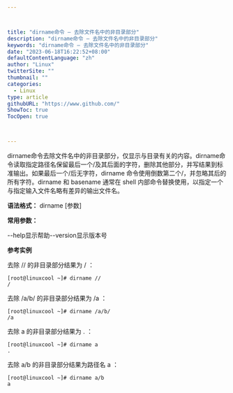 ```yaml
---



title: "dirname命令 – 去除文件名中的非目录部分"
description: "dirname命令 – 去除文件名中的非目录部分"
keywords: "dirname命令 – 去除文件名中的非目录部分"
date: "2023-06-18T16:22:52+08:00"
defaultContentLanguage: "zh"
author: "Linux"
twitterSite: ""
thumbnail: ""
categories:
  - Linux
type: article
githubURL: "https://www.github.com/"
ShowToc: true
TocOpen: true



---
```


dirname命令去除文件名中的非目录部分，仅显示与目录有关的内容。dirname命令读取指定路径名保留最后一个/及其后面的字符，删除其他部分，并写结果到标准输出。如果最后一个/后无字符，dirname 命令使用倒数第二个/，并忽略其后的所有字符。dirname 和 basename 通常在 shell 内部命令替换使用，以指定一个与指定输入文件名略有差异的输出文件名。

**语法格式：** dirname [参数]

**常用参数：**

--help显示帮助--version显示版本号

**参考实例**

去除 // 的非目录部分结果为 / ：

```
[root@linuxcool ~]# dirname //
/
```

去除 /a/b/ 的非目录部分结果为 /a ：

```
[root@linuxcool ~]# dirname /a/b/
/a
```

去除 a 的非目录部分结果为 . ：

```
[root@linuxcool ~]# dirname a
.
```

去除 a/b 的非目录部分结果为路径名 a ：

```
[root@linuxcool ~]# dirname a/b
a
```